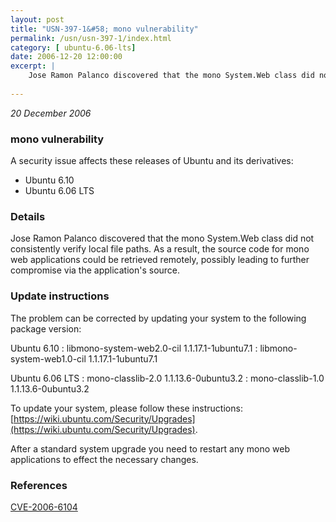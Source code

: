 ```yaml
---
layout: post
title: "USN-397-1&#58; mono vulnerability"
permalink: /usn/usn-397-1/index.html
category: [ ubuntu-6.06-lts]
date: 2006-12-20 12:00:00
excerpt: |
    Jose Ramon Palanco discovered that the mono System.Web class did not  consistently verify local file paths.  As a result, the source code for  mono web applications could be retrieved remotely, possibly leading to  further compromise via the application&#39;s source.
    
--- 
```

 
 

*20 December 2006*

### mono vulnerability

A security issue affects these releases of Ubuntu and its derivatives:

* Ubuntu 6.10
* Ubuntu 6.06 LTS

### Details

Jose Ramon Palanco discovered that the mono System.Web class did not consistently verify local file paths. As a result, the source code for mono web applications could be retrieved remotely, possibly leading to further compromise via the application&#39;s source.

### Update instructions

The problem can be corrected by updating your system to the following package version:

Ubuntu 6.10
 : libmono-system-web2.0-cil <span>1.1.17.1-1ubuntu7.1</span>
 : libmono-system-web1.0-cil <span>1.1.17.1-1ubuntu7.1</span>

Ubuntu 6.06 LTS
 : mono-classlib-2.0 <span>1.1.13.6-0ubuntu3.2</span>
 : mono-classlib-1.0 <span>1.1.13.6-0ubuntu3.2</span>

To update your system, please follow these instructions: [https://wiki.ubuntu.com/Security/Upgrades](https://wiki.ubuntu.com/Security/Upgrades).

After a standard system upgrade you need to restart any mono web applications to effect the necessary changes.

### References

 
 [CVE-2006-6104](http://people.ubuntu.com/~ubuntu-security/cve/CVE-2006-6104)
 


